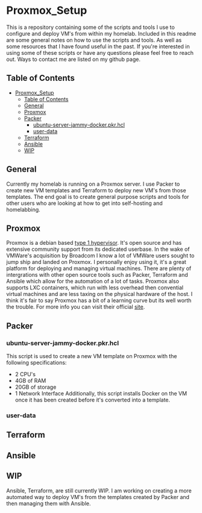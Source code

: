 # Proxmox_Setup
 
This is a repository containing some of the scripts and tools I use to configure and deploy VM's from within my homelab. Included in this readme are some general notes on how to use the scripts and tools. As well as some resources that I have found useful in the past. If you're interested in using some of these scripts or have any questions please feel free to reach out. Ways to contact me are listed on my github page. 

## Table of Contents

- [Proxmox_Setup](#proxmox_setup)
  * [Table of Contents](#table-of-contents)
  * [General](#general)
  * [Proxmox](#proxmox)
  * [Packer](#packer)
    - [ubuntu-server-jammy-docker.pkr.hcl](#ubuntu-server-jammy-docker.pkr.hcl)
    - [user-data](#user-data)
  * [Terraform](#terraform)
  * [Ansible](#ansible)
  * [WIP](#wip)

## General

Currently my homelab is running on a Proxmox server. I use Packer to create new VM templates and Terraform to deploy new VM's from those templates. The end goal is to create general purpose scripts and tools for other users who are looking at how to get into self-hosting and homelabbing.

## Proxmox

Proxmox is a debian based [type 1 hypervisor](https://en.wikipedia.org/wiki/Hypervisor#Classification). It's open source and has extensive community support from its dedicated userbase. In the wake of VMWare's acquisition by Broadcom I know a lot of VMWare users sought to jump ship and landed on Proxmox. I personally enjoy using it, it's a great platform for deploying and managing virtual machines. There are plenty of intergrations with other open source tools such as Packer, Terraform and Ansible which allow for the automation of a lot of tasks. Proxmox also supports LXC containers, which run with less overhead then convential virtual machines and are less taxing on the physical hardware of the host. I think it's fair to say Proxmox has a bit of a learning curve but its well worth the trouble. For more info you can visit their official [site](https://www.proxmox.com/en/proxmox-virtual-environment/overview).

## Packer

### ubuntu-server-jammy-docker.pkr.hcl
This script is used to create a new VM template on Proxmox with the following specifications:
- 2 CPU's
- 4GB of RAM
- 20GB of storage
- 1 Network Interface
Additionally, this script installs Docker on the VM once it has been created before it's converted into a template.

### user-data

## Terraform

## Ansible

## WIP
Ansible, Terraform, are still currently WIP. I am working on creating a more automated way to deploy VM's from the templates created by Packer and then managing them with Ansible. 
